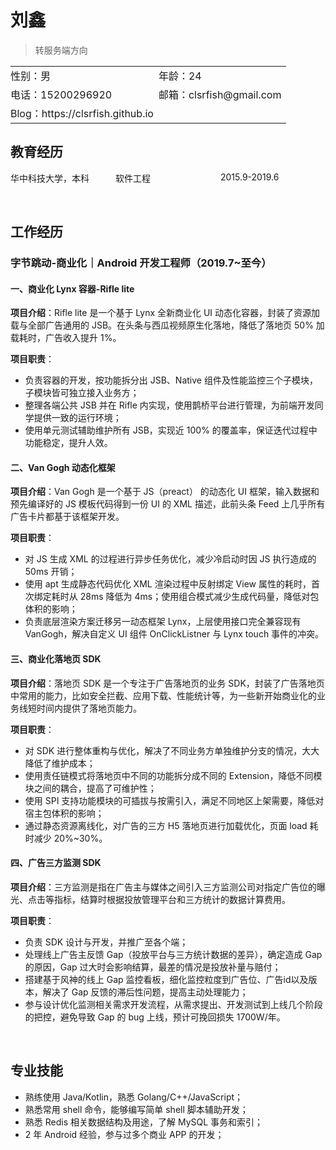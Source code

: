 
<h1>刘鑫</h1>

> 转服务端方向

<table style="cellpadding:0;">
    <tr>
        <td style="border:none;padding-left:0;">性别：男</td>
        <td style="border:none;padding-left:0;">年龄：24</td>
    </tr>
    <tr>
        <td style="border:none;padding-left:0;">电话：15200296920</td>
        <td style="border:none;padding-left:0;">邮箱：clsrfish@gmail.com</td>
    </tr>
    <tr>
        <td style="border:none;padding-left:0;">Blog：https://clsrfish.github.io</td>
    </tr>
</table>

## 教育经历

<ul style="padding-inline-start:0;list-style:none;display: flex;justify-content: space-between;">
    <li style="display:inline;width:100%;padding-left:0;"><span>华中科技大学，本科</span></li>
    <li style="display:inline;width:100%;padding-left:0;"><span>软件工程</span></li>
    <li style="display:inline;width:100%;padding-left:0;"><span>2015.9-2019.6</span></li>
</ul>
<br/>

## 工作经历

### 字节跳动-商业化｜Android 开发工程师（2019.7~至今）

#### 一、商业化 Lynx 容器-Rifle lite

**项目介绍**：Rifle lite 是一个基于 Lynx 全新商业化 UI 动态化容器，封装了资源加载与全部广告通用的 JSB。在头条与西瓜视频原生化落地，降低了落地页 50% 加载耗时，广告收入提升 1%。

**项目职责**：

- 负责容器的开发，按功能拆分出 JSB、Native 组件及性能监控三个子模块，子模块皆可独立接入业务方；
- 整理各端公共 JSB 并在 Rifle 内实现，使用鹊桥平台进行管理，为前端开发同学提供一致的运行环境；
- 使用单元测试辅助维护所有 JSB，实现近 100% 的覆盖率，保证迭代过程中功能稳定，提升人效。

#### 二、Van Gogh 动态化框架

**项目介绍**：Van Gogh 是一个基于 JS（preact） 的动态化 UI 框架，输入数据和预先编译好的 JS 模板代码得到一份 UI 的 XML 描述，此前头条 Feed 上几乎所有广告卡片都基于该框架开发。

**项目职责**：
- 对 JS 生成 XML 的过程进行异步任务优化，减少冷启动时因 JS 执行造成的 50ms 开销；
- 使用 apt 生成静态代码优化 XML 渲染过程中反射绑定 View 属性的耗时，首次绑定耗时从 28ms 降低为 4ms；使用组合模式减少生成代码量，降低对包体积的影响；
- 负责底层渲染方案迁移另一动态框架 Lynx，上层使用接口完全兼容现有 VanGogh，解决自定义 UI 组件 OnClickListner 与 Lynx touch 事件的冲突。

#### 三、商业化落地页 SDK

**项目介绍**：落地页 SDK 是一个专注于广告落地页的业务 SDK，封装了广告落地页中常用的能力，比如安全拦截、应用下载、性能统计等，为一些新开始商业化的业务线短时间内提供了落地页能力。

**项目职责**：
- 对 SDK 进行整体重构与优化，解决了不同业务方单独维护分支的情况，大大降低了维护成本；
- 使用责任链模式将落地页中不同的功能拆分成不同的 Extension，降低不同模块之间的耦合，提高了可维护性；
- 使用 SPI 支持功能模块的可插拔与按需引入，满足不同地区上架需要，降低对宿主包体积的影响；
- 通过静态资源离线化，对广告的三方 H5 落地页进行加载优化，页面 load 耗时减少 20%~30%。


#### 四、广告三方监测 SDK

**项目介绍**：三方监测是指在广告主与媒体之间引入三方监测公司对指定广告位的曝光、点击等指标，结算时根据投放管理平台和三方统计的数据计算费用。

**项目职责**：

- 负责 SDK 设计与开发，并推广至各个端；
- 处理线上广告主反馈 Gap（投放平台与三方统计数据的差异），确定造成 Gap 的原因，Gap 过大时会影响结算，最差的情况是投放补量与赔付；
- 搭建基于风神的线上 Gap 监控看板，细化监控粒度到广告位、广告id以及版本，解决了 Gap 反馈的滞后性问题，提高主动处理能力；
- 参与设计优化监测相关需求开发流程，从需求提出、开发测试到上线几个阶段的把控，避免导致 Gap 的 bug 上线，预计可挽回损失 1700W/年。

<br/>

## 专业技能

- 熟练使用 Java/Kotlin，熟悉 Golang/C++/JavaScript；
- 熟悉常用 shell 命令，能够编写简单 shell 脚本辅助开发；
- 熟悉 Redis 相关数据结构及用途，了解 MySQL 事务和索引；
- 2 年 Android 经验，参与过多个商业 APP 的开发；
